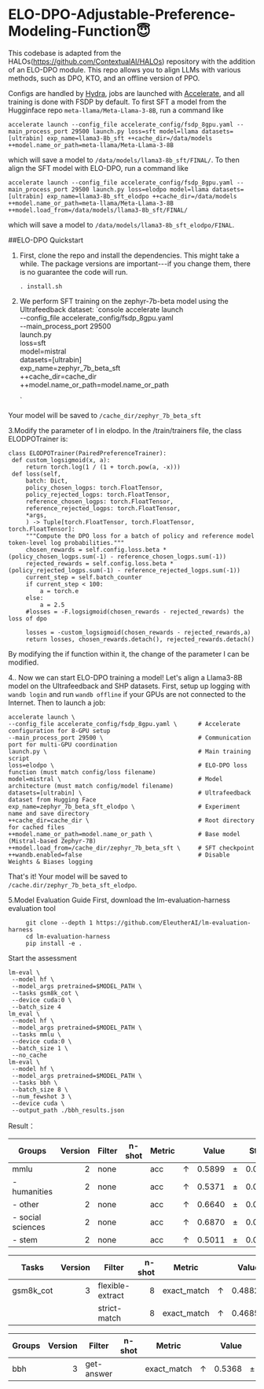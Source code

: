 
# ELO-DPO-Adjustable-Preference-Modeling-Function:innocent:

This codebase is adapted from the HALOs(https://github.com/ContextualAI/HALOs) repository with the addition of an ELO-DPO module.
This repo allows you to align LLMs with various methods, such as DPO, KTO, and an offline version of PPO.

Configs are handled by [Hydra](https://hydra.cc/), jobs are launched with [Accelerate](https://huggingface.co/docs/accelerate/en/index), and all training is done with FSDP by default.   To first SFT a model from the Hugginface repo `meta-llama/Meta-Llama-3-8B`, run a command like

```accelerate launch --config_file accelerate_config/fsdp_8gpu.yaml --main_process_port 29500 launch.py loss=sft model=llama datasets=[ultrabin] exp_name=llama3-8b_sft ++cache_dir=/data/models ++model.name_or_path=meta-llama/Meta-Llama-3-8B```

which will save a model to `/data/models/llama3-8b_sft/FINAL/`. To then align the SFT model with ELO-DPO, run a command like

```accelerate launch --config_file accelerate_config/fsdp_8gpu.yaml --main_process_port 29500 launch.py loss=elodpo model=llama datasets=[ultrabin] exp_name=llama3-8b_sft_elodpo ++cache_dir=/data/models ++model.name_or_path=meta-llama/Meta-Llama-3-8B ++model.load_from=/data/models/llama3-8b_sft/FINAL/```

which will save a model to `/data/models/llama3-8b_sft_elodpo/FINAL`.


##ELO-DPO Quickstart

1. First, clone the repo and install the dependencies. This might take a while. The package versions are important---if you change them, there is no guarantee the code will run.

   ```console
   . install.sh
   ```

2. We perform SFT training on the zephyr-7b-beta model using the Ultrafeedback dataset:
   `console
   accelerate launch \
  --config_file accelerate_config/fsdp_8gpu.yaml \
  --main_process_port 29500 \
  launch.py \
  loss=sft \
  model=mistral \
  datasets=[ultrabin] \
  exp_name=zephyr_7b_beta_sft \
  ++cache_dir=cache_dir\
  ++model.name_or_path=model.name_or_path
   
   `

Your model will be saved to `/cache_dir/zephyr_7b_beta_sft`

3.Modify the parameter of I in elodpo. In the /train/trainers file, the class ELODPOTrainer is:
   ```
class ELODPOTrainer(PairedPreferenceTrainer):
    def custom_logsigmoid(x, a):
        return torch.log(1 / (1 + torch.pow(a, -x)))
    def loss(self,
        batch: Dict,
        policy_chosen_logps: torch.FloatTensor,
        policy_rejected_logps: torch.FloatTensor,
        reference_chosen_logps: torch.FloatTensor,
        reference_rejected_logps: torch.FloatTensor,
        *args,
        ) -> Tuple[torch.FloatTensor, torch.FloatTensor, torch.FloatTensor]:
        """Compute the DPO loss for a batch of policy and reference model token-level log probabilities."""
        chosen_rewards = self.config.loss.beta * (policy_chosen_logps.sum(-1) - reference_chosen_logps.sum(-1))
        rejected_rewards = self.config.loss.beta * (policy_rejected_logps.sum(-1) - reference_rejected_logps.sum(-1))
        current_step = self.batch_counter 
        if current_step < 100:
            a = torch.e
        else:
            a = 2.5
        #losses = -F.logsigmoid(chosen_rewards - rejected_rewards) the loss of dpo

        losses = -custom_logsigmoid(chosen_rewards - rejected_rewards,a)
        return losses, chosen_rewards.detach(), rejected_rewards.detach()
   ```
By modifying the if function within it, the change of the parameter I can be modified.


4.. Now we can start ELO-DPO training a model! Let's align a Llama3-8B model on the Ultrafeedback and SHP datasets. First, setup up logging with `wandb login` and run `wandb offline` if your GPUs are not connected to the Internet. Then to launch a job:

   ```console
accelerate launch \
  --config_file accelerate_config/fsdp_8gpu.yaml \      # Accelerate configuration for 8-GPU setup
  --main_process_port 29500 \                           # Communication port for multi-GPU coordination
  launch.py \                                           # Main training script
  loss=elodpo \                                         # ELO-DPO loss function (must match config/loss filename)
  model=mistral \                                       # Model architecture (must match config/model filename)
  datasets=[ultrabin] \                                 # Ultrafeedback dataset from Hugging Face
  exp_name=zephyr_7b_beta_sft_elodpo \                  # Experiment name and save directory
  ++cache_dir=cache_dir \                               # Root directory for cached files
  ++model.name_or_path=model.name_or_path \             # Base model (Mistral-based Zephyr-7B)
  ++model.load_from=/cache_dir/zephyr_7b_beta_sft \     # SFT checkpoint
  ++wandb.enabled=false                                 # Disable Weights & Biases logging
   ```

   That's it! Your model will be saved to `/cache.dir/zephyr_7b_beta_sft_elodpo`.


5.Model Evaluation Guide
First, download the lm-evaluation-harness evaluation tool


   ```console
        git clone --depth 1 https://github.com/EleutherAI/lm-evaluation-harness
        cd lm-evaluation-harness
        pip install -e .
   ```
Start the assessment

   ```console
lm-eval \
    --model hf \
    --model_args pretrained=$MODEL_PATH \
    --tasks gsm8k_cot \  
    --device cuda:0 \    
    --batch_size 4       
lm_eval \
    --model hf \
    --model_args pretrained=$MODEL_PATH \
    --tasks mmlu \      
    --device cuda:0 \  
    --batch_size 1 \    
    --no_cache 
lm-eval \
    --model hf \
    --model_args pretrained=$MODEL_PATH \
    --tasks bbh \        
    --batch_size 8 \    
    --num_fewshot 3 \    
    --device cuda \      
    --output_path ./bbh_results.json 
   ```
Result：

|      Groups      |Version|Filter|n-shot|Metric|   |Value |   |Stderr|
|------------------|------:|------|------|------|---|-----:|---|-----:|
|mmlu              |      2|none  |      |acc   |↑  |0.5899|±  |0.0039|
| - humanities     |      2|none  |      |acc   |↑  |0.5371|±  |0.0068|
| - other          |      2|none  |      |acc   |↑  |0.6640|±  |0.0082|
| - social sciences|      2|none  |      |acc   |↑  |0.6870|±  |0.0081|
| - stem           |      2|none  |      |acc   |↑  |0.5011|±  |0.0086|


|  Tasks  |Version|     Filter     |n-shot|  Metric   |   |Value |   |Stderr|
|---------|------:|----------------|-----:|-----------|---|-----:|---|-----:|
|gsm8k_cot|      3|flexible-extract|     8|exact_match|↑  |0.4882|±  |0.0138|
|         |       |strict-match    |     8|exact_match|↑  |0.4685|±  |0.0137|


|Groups|Version|  Filter  |n-shot|  Metric   |   |Value |   |Stderr|
|------|------:|----------|------|-----------|---|-----:|---|-----:|
|bbh   |      3|get-answer|      |exact_match|↑  |0.5368|±  |0.0055|

